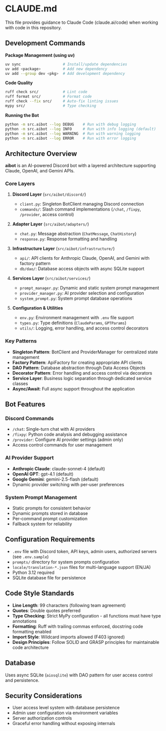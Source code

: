 # CLAUDE.md

This file provides guidance to Claude Code (claude.ai/code) when working with code in this repository.

## Development Commands

**Package Management (using uv)**
```bash
uv sync                   # Install/update dependencies
uv add <package>          # Add new dependency
uv add --group dev <pkg>  # Add development dependency
```

**Code Quality**
```bash
ruff check src/           # Lint code
ruff format src/          # Format code
ruff check --fix src/     # Auto-fix linting issues
mypy src/                 # Type checking
```

**Running the Bot**
```bash
python -m src.aibot --log DEBUG    # Run with debug logging
python -m src.aibot --log INFO     # Run with info logging (default)
python -m src.aibot --log WARNING  # Run with warning logging
python -m src.aibot --log ERROR    # Run with error logging
```

## Architecture Overview

**aibot** is an AI-powered Discord bot with a layered architecture supporting Claude, OpenAI, and Gemini APIs.

### Core Layers

1. **Discord Layer** (`src/aibot/discord/`)
   - `client.py`: Singleton BotClient managing Discord connection
   - `commands/`: Slash command implementations (`/chat`, `/fixpy`, `/provider`, access control)

2. **Adapter Layer** (`src/aibot/adapters/`)
   - `chat.py`: Message abstraction (`ChatMessage`, `ChatHistory`)
   - `response.py`: Response formatting and handling

3. **Infrastructure Layer** (`src/aibot/infrastructure/`)
   - `api/`: API clients for Anthropic Claude, OpenAI, and Gemini with factory pattern
   - `db/dao/`: Database access objects with async SQLite support

4. **Services Layer** (`src/aibot/services/`)
   - `prompt_manager.py`: Dynamic and static system prompt management
   - `provider_manager.py`: AI provider selection and configuration
   - `system_prompt.py`: System prompt database operations

5. **Configuration & Utilities**
   - `env.py`: Environment management with `.env` file support
   - `types.py`: Type definitions (`ClaudeParams`, `GPTParams`)
   - `utils/`: Logging, error handling, and access control decorators

### Key Patterns

- **Singleton Pattern**: BotClient and ProviderManager for centralized state management
- **Factory Pattern**: ApiFactory for creating appropriate API clients
- **DAO Pattern**: Database abstraction through Data Access Objects
- **Decorator Pattern**: Error handling and access control via decorators
- **Service Layer**: Business logic separation through dedicated service classes
- **Async/Await**: Full async support throughout the application

## Bot Features

### Discord Commands
- `/chat`: Single-turn chat with AI providers
- `/fixpy`: Python code analysis and debugging assistance
- `/provider`: Configure AI provider settings (admin only)
- Access control commands for user management

### AI Provider Support
- **Anthropic Claude**: claude-sonnet-4 (default)
- **OpenAI GPT**: gpt-4.1 (default)
- **Google Gemini**: gemini-2.5-flash (default)
- Dynamic provider switching with per-user preferences

### System Prompt Management
- Static prompts for consistent behavior
- Dynamic prompts stored in database
- Per-command prompt customization
- Fallback system for reliability

## Configuration Requirements

- `.env` file with Discord token, API keys, admin users, authorized servers (see `.env.sample`)
- `prompts/` directory for system prompts configuration
- `locale/translation-*.json` files for multi-language support (EN/JA)
- Python 3.12 required
- SQLite database file for persistence

## Code Style Standards

- **Line Length**: 99 characters (following team agreement)
- **Quotes**: Double quotes preferred
- **Type Checking**: Strict MyPy configuration - all functions must have type annotations
- **Formatting**: Ruff with trailing commas enforced, docstring code formatting enabled
- **Import Style**: Wildcard imports allowed (F403 ignored)
- **Design Principles**: Follow SOLID and GRASP principles for maintainable code architecture

## Database

Uses async SQLite (`aiosqlite`) with DAO pattern for user access control and persistence.

## Security Considerations

- User access level system with database persistence
- Admin user configuration via environment variables
- Server authorization controls
- Graceful error handling without exposing internals

